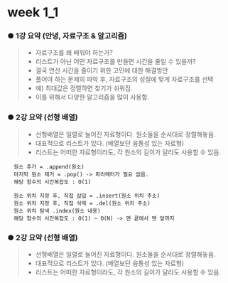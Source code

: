 # week 1_1

### ● 1강 요약 (안녕, 자료구조 & 알고리즘)
> * 자료구조를 왜 배워야 하는가?
> * 리스트가 아닌 어떤 자료구조를 만들면 시간을 줄일 수 있을까?
> * 결국 연산 시간을 줄이기 위한 고민에 대한 해결방안
> * 풀어야 하는 문제의 파악 후, 자료구조의 성질에 맞게 자료구조를 선택
> * 예) 최대값은 정렬하면 찾기가 쉬워짐.
> * 이를 위해서 다양한 알고리즘을 많이 사용함.

### ● 2강 요약 (선형 배열)
> * 선형배열은 일렬로 늘어진 자료형이다. 원소들을 순서대로 정렬해놓음.
> * 대표적으로 리스트가 있다. (배열보단 융통성 있는 자료형)
> * 리스트는 어떠한 자료형이라도, 각 원소의 길이가 달라도 사용할 수 있음.
```
  원소 추가 = .append(원소)
  마지막 원소 제거 = .pop() -> 파라메터가 필요 없음.
  해당 함수의 시간복잡도 : O(1)

  원소 위치 지정 후, 직접 삽입 = .insert(원소 위치 주소)
  원소 위치 지정 후, 직접 삭제 = .del(원소 위치 주소)
  원소 위치 탐색 .index(원소 내용)
  해당 함수의 시간복잡도 : O(1) ~ O(N) -> 맨 끝에서 맨 앞까지
```

### ● 2강 요약 (선형 배열)
> * 선형배열은 일렬로 늘어진 자료형이다. 원소들을 순서대로 정렬해놓음.
> * 대표적으로 리스트가 있다. (배열보단 융통성 있는 자료형)
> * 리스트는 어떠한 자료형이라도, 각 원소의 길이가 달라도 사용할 수 있음.
